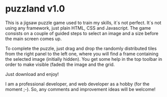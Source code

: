 # puzzland v1.0

This is a jigsaw puzzle game used to train my skills, it´s not perfect. It´s not using any framework, just plain HTML, CSS and Javascript.
The game consists on a couple of guided steps to select an image and a size before the main screen comes up. 

To complete the puzzle, just drag and drop the randomly distributed tiles from the right panel to the left one, where you will find a 
frame containing the selected image (initially hidden).
You get some help in the top toolbar in order to make visible (faded) the image and the grid.

Just download and enjoy!

I am a professional developer, and web developer as a hobby (for the moment ;-). So, any comments and improvement ideas will be welcome!
